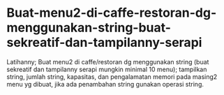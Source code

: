 # Buat-menu2-di-caffe-restoran-dg-menggunakan-string-buat-sekreatif-dan-tampilanny-serapi
Latihanny; Buat menu2 di caffe/restoran dg menggunakan string  (buat sekreatif dan tampilanny serapi mungkin minimal 10 menu); tampilkan string,  jumlah string,  kapasitas, dan  pengalamatan memori pada masing2 menu yg dibuat,  jika ada penambahan string gunakan operasi string.
